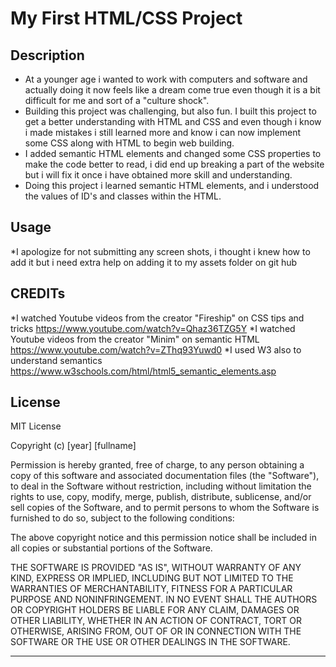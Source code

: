 # My First HTML/CSS Project 

## Description

* At a younger age i wanted to work with computers and software and actually doing it now feels like a dream come true even though it is a bit difficult for me and sort of a "culture shock".
* Building this project was challenging, but also fun. I built this project to get a better understanding with HTML and CSS and even though i know i made mistakes i still learned more and know i can now implement some CSS along with HTML to begin web building.
* I added semantic HTML elements and changed some CSS properties to make the code better to read, i did end up breaking a part of the website but i will fix it once i have obtained more skill and understanding.
* Doing this project i learned semantic HTML elements, and i understood the values of ID's and classes within the HTML.
 
 ## Usage
  
  *I apologize for not submitting any screen shots, i thought i knew how to add it but i need extra help on adding it to my assets folder on git hub
  
  ## CREDITs
  *I watched Youtube videos from the creator "Fireship" on CSS tips and tricks https://www.youtube.com/watch?v=Qhaz36TZG5Y
  *I watched Youtube videos from the creator "Minim" on semantic HTML https://www.youtube.com/watch?v=ZThq93Yuwd0
  *I used W3 also to understand semantics https://www.w3schools.com/html/html5_semantic_elements.asp 
  
## License

MIT License

Copyright (c) [year] [fullname]

Permission is hereby granted, free of charge, to any person obtaining a copy
of this software and associated documentation files (the "Software"), to deal
in the Software without restriction, including without limitation the rights
to use, copy, modify, merge, publish, distribute, sublicense, and/or sell
copies of the Software, and to permit persons to whom the Software is
furnished to do so, subject to the following conditions:

The above copyright notice and this permission notice shall be included in all
copies or substantial portions of the Software.

THE SOFTWARE IS PROVIDED "AS IS", WITHOUT WARRANTY OF ANY KIND, EXPRESS OR
IMPLIED, INCLUDING BUT NOT LIMITED TO THE WARRANTIES OF MERCHANTABILITY,
FITNESS FOR A PARTICULAR PURPOSE AND NONINFRINGEMENT. IN NO EVENT SHALL THE
AUTHORS OR COPYRIGHT HOLDERS BE LIABLE FOR ANY CLAIM, DAMAGES OR OTHER
LIABILITY, WHETHER IN AN ACTION OF CONTRACT, TORT OR OTHERWISE, ARISING FROM,
OUT OF OR IN CONNECTION WITH THE SOFTWARE OR THE USE OR OTHER DEALINGS IN THE
SOFTWARE.

---
